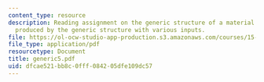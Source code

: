 ```yaml
---
content_type: resource
description: Reading assignment on the generic structure of a material delay and behaviors
  produced by the generic structure with various inputs.
file: https://ol-ocw-studio-app-production.s3.amazonaws.com/courses/15-988-system-dynamics-self-study-fall-1998-spring-1999/dfcae521bb8c0fff084205dfe109dc57_generic5.pdf
file_type: application/pdf
resourcetype: Document
title: generic5.pdf
uid: dfcae521-bb8c-0fff-0842-05dfe109dc57
---
```

